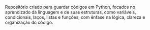 Repositório criado para guardar códigos em Python, focados no aprendizado da linguagem e de suas estruturas, como variáveis, condicionais, laços, listas e funções, com ênfase na lógica, clareza e organização do código.
